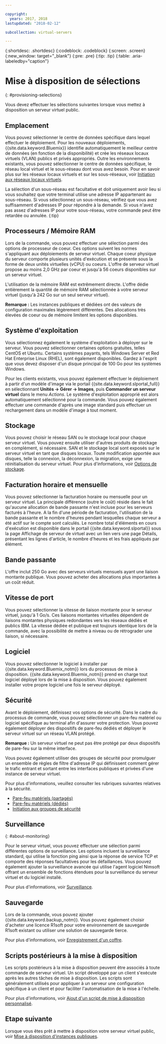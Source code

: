 ```yaml
---

copyright:
  years: 2017, 2018
lastupdated: "2018-02-12"

subcollection: virtual-servers

---
```


{:shortdesc: .shortdesc}
{:codeblock: .codeblock}
{:screen: .screen}
{:new_window: target="_blank"}
{:pre: .pre}
{:tip: .tip}
{:table: .aria-labeledby="caption"}

# Mise à disposition de sélections
{: #provisioning-selections}

Vous devez effectuer les sélections suivantes lorsque vous mettez à disposition un serveur virtuel public.

## Emplacement
Vous pouvez sélectionner le centre de données spécifique dans lequel effectuer le déploiement. Pour les nouveaux déploiements, {{site.data.keyword.Bluemix}} identifie automatiquement le meilleur centre de données (en fonction de la disponibilité) et crée les réseaux locaux virtuels (VLAN) publics et privés appropriés. Outre les environnements existants, vous pouvez sélectionner le centre de données spécifique, le réseau local virtuel et le sous-réseau dont vous avez besoin. Pour en savoir plus sur les réseaux locaux virtuels et sur les sous-réseaux, voir [Initiation aux réseaux locaux virtuels](/docs/infrastructure/vlans?topic=vlans-getting-started-with-vlans).

La sélection d'un sous-réseau est facultative et doit uniquement avoir lieu si vous souhaitez que votre terminal utilise une adresse IP appartenant au sous-réseau. Si vous sélectionnez un sous-réseau, vérifiez que vous avez suffisamment d'adresses IP pour répondre à la demande. Si vous n'avez pas assez d'adresses IP pour votre sous-réseau, votre commande peut être retardée ou annulée.
{:tip}

## Processeurs / Mémoire RAM
Lors de la commande, vous pouvez effectuer une sélection parmi des options de processeur de coeur. Ces options suivent les normes s'appliquant aux déploiements de serveur virtuel. Chaque coeur physique du serveur comporte plusieurs unités d'exécution et se présente sous la forme de deux unités virtuelles (vCPU) ou coeurs. L'offre de serveur virtuel propose au moins 2,0 GHz par coeur et jusqu'à 56 coeurs disponibles sur un serveur virtuel.

L'utilisation de la mémoire RAM est extrêmement directe. L'offre dédie entièrement la quantité de mémoire RAM sélectionnée à votre serveur virtuel (jusqu'à 242 Go sur un seul serveur virtuel).

**Remarque :** Les instances publiques et dédiées ont des valeurs de configuration maximales légèrement différentes. Des allocations très élevées de coeur ou de mémoire limitent les options disponibles.

## Système d'exploitation

Vous sélectionnez également le système d'exploitation à déployer sur le serveur. Vous pouvez sélectionner certaines options gratuites, telles CentOS et Ubuntu. Certains systèmes payants, tels Windows Server et Red Hat Enterprise Linux (RHEL), sont également disponibles. Gardez à l'esprit que vous devez disposer d'un disque principal de 100 Go pour les systèmes Windows.

Pour les clients existants, vous pouvez également effectuer le déploiement à partir d'un modèle d'image via le portail {{site.data.keyword.slportal_full}} en sélectionnant **Unités -> Gérer -> Images**, puis **Commander un serveur virtuel** dans le menu *Actions*.  Le système d'exploitation approprié est alors automatiquement sélectionné pour la commande.  Vous pouvez également effectuer une commande d'après une image standard puis effectuer un rechargement dans un modèle d'image à tout moment.

## Stockage

Vous pouvez choisir le réseau SAN ou le stockage local pour chaque serveur virtuel. Vous pouvez ensuite utiliser d'autres produits de stockage en complément, si nécessaire. SAN et le stockage local sont exposés sur le serveur virtuel en tant que disques locaux. Toute modification apportée aux disques, telle la connexion, la déconnexion, la migration, exige une réinitialisation du serveur virtuel. Pour plus d'informations, voir [Options de stockage](/docs/vsi?topic=virtual-servers-storage-options#storage-options).

## Facturation horaire et mensuelle

Vous pouvez sélectionner la facturation horaire ou mensuelle pour un serveur virtuel. La principale différence (outre le coût) réside dans le fait qu'aucune allocation de bande passante n'est incluse pour les serveurs facturés à l'heure. A la fin d'une période de facturation, l'utilisation de la bande passante et le nombre d'heures pendant lesquelles chaque serveur a été actif sur le compte sont calculés. Le nombre total d'éléments en cours d'exécution est disponible dans le portail {{site.data.keyword.slportal}} sous la page Affichage de serveur de virtuel avec un lien vers une page Détails, présentant les lignes d'article, le nombre d'heures et les frais appliqués par élément.

## Bande passante

L'offre inclut 250 Go avec des serveurs virtuels mensuels ayant une liaison montante publique. Vous pouvez acheter des allocations plus importantes à un coût réduit.

## Vitesse de port

Vous pouvez sélectionner la vitesse de liaison montante pour le serveur virtuel, jusqu'à 1 Go/s. Ces liaisons montantes virtuelles dépendent de liaisons montantes physiques redondantes vers les réseaux dédiés et publics IBM. La vitesse dédiée et publique est toujours identique lors de la commande, avec la possibilité de mettre à niveau ou de rétrograder une liaison, si nécessaire.

## Logiciel

Vous pouvez sélectionner le logiciel à installer par {{site.data.keyword.Bluemix_notm}} lors du processus de mise à disposition. {{site.data.keyword.Bluemix_notm}} prend en charge tout logiciel déployé lors de la mise à disposition. Vous pouvez également installer votre propre logiciel une fois le serveur déployé.

## Sécurité

Avant le déploiement, définissez vos options de sécurité. Dans le cadre du processus de commande, vous pouvez sélectionner un pare-feu matériel ou logiciel spécifique au terminal afin d'assurer votre protection. Vous pouvez également déployer des dispositifs de pare-feu dédiés et déployer le serveur virtuel sur un réseau VLAN protégé.

**Remarque :** Un serveur virtuel ne peut pas être protégé par deux dispositifs de pare-feu sur la même interface.

Vous pouvez également utiliser des groupes de sécurité pour promulguer un ensemble de règles de filtre d'adresse IP qui définissent comment gérer le trafic entrant et sortant entre les interfaces publiques et privées d'une instance de serveur virtuel.

Pour plus d'informations, veuillez consulter les rubriques suivantes relatives à la sécurité.

* [Pare-feu matériels (partagés)](/docs/infrastructure/hardware-firewall-shared?topic=hardware-firewall-shared-getting-started-with-hardware-firewall-shared)
* [Pare-feu matériels (dédiés)](/docs/infrastructure/hardware-firewall-dedicated?topic=hardware-firewall-dedicated-getting-started-with-hardware-firewall-dedicated)
* [Initiation aux groupes de sécurité](/docs/infrastructure/security-groups?topic=security-groups-getting-started-with-security-groups)

## Surveillance
{: #about-monitoring}

Pour le serveur virtuel, vous pouvez effectuer une sélection parmi différentes options de surveillance. Les options incluent la surveillance standard, qui utilise la fonction ping ainsi que la réponse de service TCP et comporte des réponses facultatives pour les défaillances. Vous pouvez également ajouter la surveillance avancée qui utilise l'agent logiciel Nimsoft offrant un ensemble de fonctions étendues pour la surveillance du serveur virtuel et du logiciel installé.

Pour plus d'informations, voir [Surveillance](/docs/infrastructure/SLmonitoring?topic=slmonitoring-monitoring).

## Sauvegarde

Lors de la commande, vous pouvez ajouter {{site.data.keyword.backup_notm}}. Vous pouvez également choisir d'acheter une licence R1soft pour votre environnement de sauvegarde R1soft existant ou utiliser une solution de sauvegarde tierce.

Pour plus d'informations, voir [Enregistrement d'un coffre](/docs/infrastructure/Backup?topic=Backup-reregister#reregister).

## Scripts postérieurs à la mise à disposition

Les scripts postérieurs à la mise à disposition peuvent être associés à toute commande de serveur virtuel. Un script développé par un client s'exécute après les autres tâches de mise à disposition. Les scripts sont généralement utilisés pour appliquer à un serveur une configuration spécifique à un client et pour faciliter l'automatisation de la mise à l'échelle.

Pour plus d'informations, voir [Ajout d'un script de mise à disposition personnalisé](/docs/vsi?topic=virtual-servers-adding-post-script).

## Etape suivante
Lorsque vous êtes prêt à mettre à disposition votre serveur virtuel public, voir [Mise à disposition d'instances publiques](/docs/vsi?topic=virtual-servers-ordering-vs-public).
